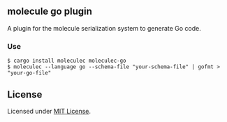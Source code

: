 ## molecule go plugin

A plugin for the molecule serialization system to generate Go code.

### Use

```shell
$ cargo install moleculec moleculec-go
$ moleculec --language go --schema-file "your-schema-file" | gofmt > "your-go-file"
```

## License

Licensed under [MIT License].

[MIT License]: LICENSE
